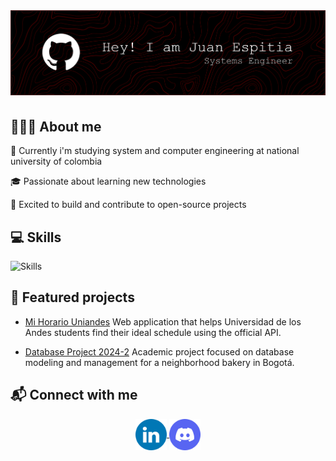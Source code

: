 <div align="center">
    <img alt="banner" style="margin-bottom:5px;" src="assets/banner.png"/>
</div>

## 👩🏻‍💻 About me

🦉 Currently i'm studying system and computer engineering at national university of colombia

🎓 Passionate about learning new technologies  

🚀 Excited to build and contribute to open-source projects  

## 💻 Skills</h2>
<img src="https://skillicons.dev/icons?i=python,java,cpp,html,css,js,ts,postgres,react,next,tailwind" alt="Skills"> <br> 

## 📁 Featured projects

- [Mi Horario Uniandes](https://github.com/Open-Source-Uniandes/Mi-Horario-Uniandes) 
Web application that helps Universidad de los Andes students find their ideal schedule using the official API.

- [Database Project 2024-2](https://github.com/jmpizza/proyecto-bases-datos-2024-2) 
Academic project focused on database modeling and management for a neighborhood bakery in Bogotá.



## 📬 Connect with me 
<p align="center">
    <a href="https://linkedin.com/in/jmpizza" target="blank">
        <img align="center" src="assets/linkedin.png" alt="jmpizza" height="50" width="50" />
    </a>
    <a href="https://discordapp.com/users/560981275364818944" target="blank">
        <img align="center" src="assets/discord.png" alt="560981275364818944" height="50" width="50" />
    </a>
</p>
